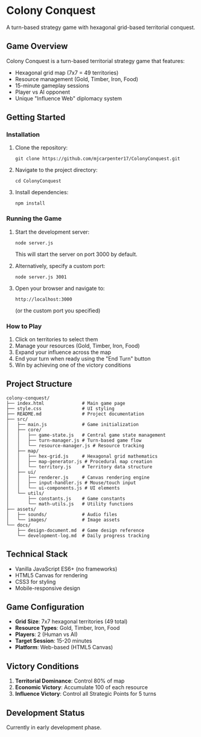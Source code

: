 # Colony Conquest

A turn-based strategy game with hexagonal grid-based territorial conquest.

## Game Overview

Colony Conquest is a turn-based territorial strategy game that features:
- Hexagonal grid map (7x7 = 49 territories)
- Resource management (Gold, Timber, Iron, Food)
- 15-minute gameplay sessions
- Player vs AI opponent
- Unique "Influence Web" diplomacy system

## Getting Started

### Installation

1. Clone the repository:
   ```
   git clone https://github.com/mjcarpenter17/ColonyConquest.git
   ```

2. Navigate to the project directory:
   ```
   cd ColonyConquest
   ```

3. Install dependencies:
   ```
   npm install
   ```

### Running the Game

1. Start the development server:
   ```
   node server.js
   ```
   This will start the server on port 3000 by default.

2. Alternatively, specify a custom port:
   ```
   node server.js 3001
   ```

3. Open your browser and navigate to:
   ```
   http://localhost:3000
   ```
   (or the custom port you specified)

### How to Play

1. Click on territories to select them
2. Manage your resources (Gold, Timber, Iron, Food)
3. Expand your influence across the map
4. End your turn when ready using the "End Turn" button
5. Win by achieving one of the victory conditions

## Project Structure

```
colony-conquest/
├── index.html              # Main game page
├── style.css               # UI styling
├── README.md               # Project documentation
├── src/
│   ├── main.js             # Game initialization
│   ├── core/
│   │   ├── game-state.js   # Central game state management
│   │   ├── turn-manager.js # Turn-based game flow
│   │   └── resource-manager.js # Resource tracking
│   ├── map/
│   │   ├── hex-grid.js     # Hexagonal grid mathematics
│   │   ├── map-generator.js # Procedural map creation
│   │   └── territory.js    # Territory data structure
│   ├── ui/
│   │   ├── renderer.js     # Canvas rendering engine
│   │   ├── input-handler.js # Mouse/touch input
│   │   └── ui-components.js # UI elements
│   └── utils/
│       ├── constants.js    # Game constants
│       └── math-utils.js   # Utility functions
├── assets/
│   ├── sounds/             # Audio files
│   └── images/             # Image assets
└── docs/
    ├── design-document.md  # Game design reference
    └── development-log.md  # Daily progress tracking
```

## Technical Stack

- Vanilla JavaScript ES6+ (no frameworks)
- HTML5 Canvas for rendering
- CSS3 for styling
- Mobile-responsive design

## Game Configuration

- **Grid Size**: 7x7 hexagonal territories (49 total)
- **Resource Types**: Gold, Timber, Iron, Food
- **Players**: 2 (Human vs AI)
- **Target Session**: 15-20 minutes
- **Platform**: Web-based (HTML5 Canvas)

## Victory Conditions

1. **Territorial Dominance**: Control 80% of map
2. **Economic Victory**: Accumulate 100 of each resource
3. **Influence Victory**: Control all Strategic Points for 5 turns

## Development Status

Currently in early development phase.
